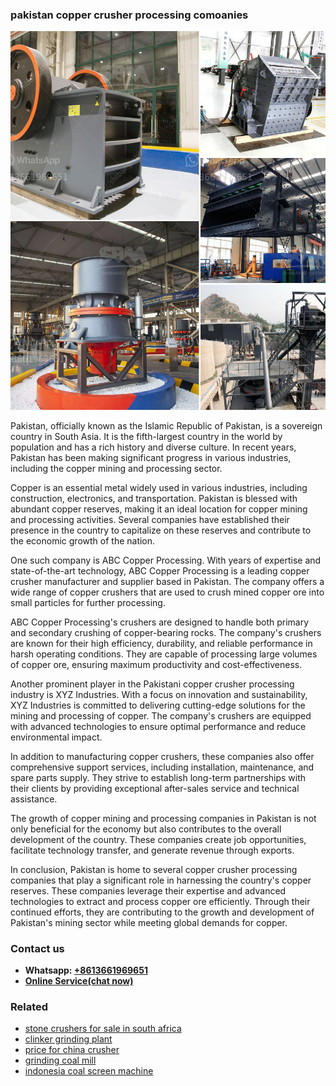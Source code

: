 <h3>pakistan copper crusher processing comoanies</h3><img src='1706766986.jpg' alt=''><p>Pakistan, officially known as the Islamic Republic of Pakistan, is a sovereign country in South Asia. It is the fifth-largest country in the world by population and has a rich history and diverse culture. In recent years, Pakistan has been making significant progress in various industries, including the copper mining and processing sector.</p><p>Copper is an essential metal widely used in various industries, including construction, electronics, and transportation. Pakistan is blessed with abundant copper reserves, making it an ideal location for copper mining and processing activities. Several companies have established their presence in the country to capitalize on these reserves and contribute to the economic growth of the nation.</p><p>One such company is ABC Copper Processing. With years of expertise and state-of-the-art technology, ABC Copper Processing is a leading copper crusher manufacturer and supplier based in Pakistan. The company offers a wide range of copper crushers that are used to crush mined copper ore into small particles for further processing.</p><p>ABC Copper Processing's crushers are designed to handle both primary and secondary crushing of copper-bearing rocks. The company's crushers are known for their high efficiency, durability, and reliable performance in harsh operating conditions. They are capable of processing large volumes of copper ore, ensuring maximum productivity and cost-effectiveness.</p><p>Another prominent player in the Pakistani copper crusher processing industry is XYZ Industries. With a focus on innovation and sustainability, XYZ Industries is committed to delivering cutting-edge solutions for the mining and processing of copper. The company's crushers are equipped with advanced technologies to ensure optimal performance and reduce environmental impact.</p><p>In addition to manufacturing copper crushers, these companies also offer comprehensive support services, including installation, maintenance, and spare parts supply. They strive to establish long-term partnerships with their clients by providing exceptional after-sales service and technical assistance.</p><p>The growth of copper mining and processing companies in Pakistan is not only beneficial for the economy but also contributes to the overall development of the country. These companies create job opportunities, facilitate technology transfer, and generate revenue through exports.</p><p>In conclusion, Pakistan is home to several copper crusher processing companies that play a significant role in harnessing the country's copper reserves. These companies leverage their expertise and advanced technologies to extract and process copper ore efficiently. Through their continued efforts, they are contributing to the growth and development of Pakistan's mining sector while meeting global demands for copper.</p><h3>Contact us</h3><ul><li><strong>Whatsapp:&nbsp;<a href="https://wa.me/8613661969651">+8613661969651</a></strong></li><li><a href="https://swt.shibang-china.com/?git&amp;zhl&amp;pakistan copper crusher processing comoanies"><strong>Online Service(chat now)</strong></a></li></ul><h3>Related</h3><ul><li><a href='stone crushers for sale in south africa.md'>stone crushers for sale in south africa</a></li><li><a href='clinker grinding plant.md'>clinker grinding plant</a></li><li><a href='price for china crusher.md'>price for china crusher</a></li><li><a href='grinding coal mill.md'>grinding coal mill</a></li><li><a href='indonesia coal screen machine.md'>indonesia coal screen machine</a></li></ul>